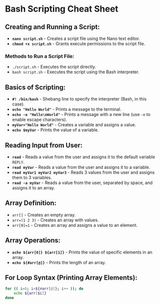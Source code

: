 # Bash Scripting Cheat Sheet

## Creating and Running a Script:

* **`nano script.sh`** - Creates a script file using the Nano text editor.
* **`chmod +x script.sh`** - Grants execute permissions to the script file.

### Methods to Run a Script File:

* `./script.sh` - Executes the script directly.
* `bash script.sh` - Executes the script using the Bash interpreter.

## Basics of Scripting:

* **`#! /bin/bash`** - Shebang line to specify the interpreter (Bash, in this case).
* **`echo "Hello World"`** - Prints a message to the terminal.
* **`echo -e "Hello\nWorld"`** - Prints a message with a new line (use `-e` to enable escape characters).
* **`myVar="Hello World"`** - Creates a variable and assigns a value.
* **`echo $myVar`** - Prints the value of a variable.

## Reading Input from User:

* **`read`** - Reads a value from the user and assigns it to the default variable `REPLY`.
* **`read myVar`** - Reads a value from the user and assigns it to a variable.
* **`read myVar1 myVar2 myVar3`** - Reads 3 values from the user and assigns them to 3 variables.
* **`read -a myVar`** - Reads a value from the user, separated by space, and assigns it to an array.

## Array Definition:

* `arr[]` - Creates an empty array.
* `arr=(1 2 3)` - Creates an array with values.
* `arr[0]=1` - Creates an array and assigns a value to an element.

## Array Operations:

* **`echo ${arr[0]} ${arr[1]}`** - Prints the value of specific elements in an array.
* **`echo ${#arr[@]}`** - Prints the length of an array.

## For Loop Syntax (Printing Array Elements):

```bash
for (( i=0; i<${#arr[@]}; i++ )); do
    echo ${arr[$i]}
done
